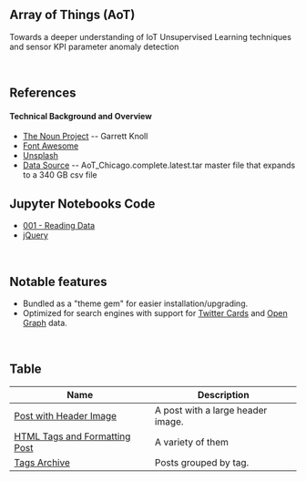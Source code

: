 ##  Array of Things (AoT)

Towards a deeper understanding of IoT Unsupervised Learning techniques and sensor KPI parameter anomaly detection 

<br>


##  References 


#### Technical Background and Overview 

- [The Noun Project](https://thenounproject.com) -- Garrett Knoll
- [Font Awesome](http://fontawesome.io/)
- [Unsplash](https://unsplash.com/)
- [Data Source](https://www.mcs.anl.gov/research/projects/waggle/downloads/datasets/index.php)  -- AoT_Chicago.complete.latest.tar master file that expands to a 340 GB csv file 


## Jupyter Notebooks Code

- [001 - Reading Data](http://jekyllrb.com/)
- [jQuery](http://jquery.com/)



<br>



##  Notable features

- Bundled as a "theme gem" for easier installation/upgrading.
- Optimized for search engines with support for [Twitter Cards](https://dev.twitter.com/cards/overview) and [Open Graph](http://ogp.me/) data.



<br>



## Table

| Name                                        | Description                                           |
| ------------------------------------------- | ----------------------------------------------------- |
| [Post with Header Image][header-image-post] | A post with a large header image. |
| [HTML Tags and Formatting Post][html-tags-post] | A variety of them |
| [Tags Archive][tags-archive] | Posts grouped by tag. |


[header-image-post]: https://mmistakes.github.io/minimal-mistakes/layout-header-image-text-readability/
[gallery-post]: https://mmistakes.github.io/minimal-mistakes/post%20formats/post-gallery/
[html-tags-post]: https://mmistakes.github.io/minimal-mistakes/markup/markup-html-tags-and-formatting/
[syntax-post]: https://mmistakes.github.io/minimal-mistakes/markup-syntax-highlighting/
[sample-collection]: https://mmistakes.github.io/minimal-mistakes/recipes/chocolate-chip-cookies/
[categories-archive]: https://mmistakes.github.io/minimal-mistakes/categories/
[tags-archive]: https://mmistakes.github.io/minimal-mistakes/tags/
[year-archive]: https://mmistakes.github.io/minimal-mistakes/year-archive/

